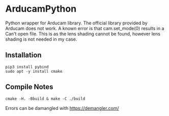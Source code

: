 # ArducamPython

Python wrapper for Arducam library. The official library provided by Arducam does not work.
A known error is that cam.set_mode(0) results in a Can't open file.
This is as the lens shading cannot be found, however lens shading is not needed in my case.

## Installation
```
pip3 install pybind
sudo apt -y install cmake
```
## Compile Notes
```
cmake -H. -Bbuild & make -C ./build
```
Errors can be damangled with https://demangler.com/
